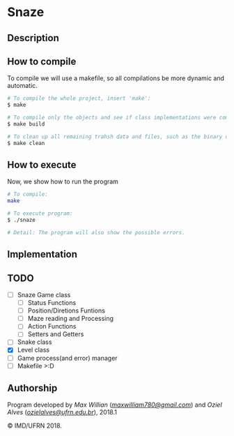 # Snaze

## Description


## How to compile
To compile we will use a makefile, so all compilations be more dynamic and automatic.
```bash
# To compile the whole project, insert 'make':
$ make

# To compile only the objects and see if class implementations were compiled well, insert 'make build':
$ make build

# To clean up all remaining trahsh data and files, such as the binary ones, insert 'make clean':
$ make clean
```

## How to execute
Now, we show how to run the program
```bash
# To compile:
make

# To execute program:
$ ./snaze

# Detail: The program will also show the possible errors.
```

## Implementation


## TODO

- [ ] Snaze Game class
  - [ ] Status Functions
  - [ ] Position/Diretions Funtions
  - [ ] Maze reading and Processing
  - [ ] Action Functions
  - [ ] Setters and Getters 
- [ ] Snake class
- [x] Level class 
- [ ] Game process(and error) manager
- [ ] Makefile >:D

## Authorship

Program developed by _Max Willian_ (*maxwilliam780@gmail.com*) and _Oziel Alves_ (*ozielalves@ufrn.edu.br*), 2018.1

&copy; IMD/UFRN 2018.

